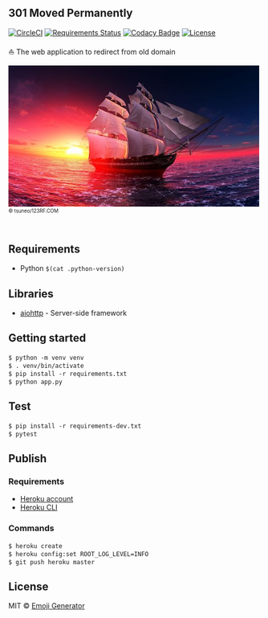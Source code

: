 ## 301 Moved Permanently
[![CircleCI](https://circleci.com/gh/emoji-gen/web-redirect/tree/master.svg?style=shield)](https://circleci.com/gh/emoji-gen/web-redirect/tree/master)
[![Requirements Status](https://requires.io/github/emoji-gen/web-redirect/requirements.svg?branch=master)](https://requires.io/github/emoji-gen/web-redirect/requirements/?branch=master)
[![Codacy Badge](https://api.codacy.com/project/badge/Grade/56377d1a156e44fc93d98dbae392dad4)](https://www.codacy.com/app/pinemz/web-redirect?utm_source=github.com&amp;utm_medium=referral&amp;utm_content=emoji-gen/web-redirect&amp;utm_campaign=Badge_Grade)
[![License](https://img.shields.io/github/license/emoji-gen/web-redirect.svg)](https://opensource.org/licenses/MIT)

:boat: The web application to redirect from old domain

![](assets/resized.jpg)<br>
<sup><sup>&copy; tsuneo/123RF.COM</sup></sup>
<br>
<br>

## Requirements

- Python `$(cat .python-version)`

## Libraries

- [aiohttp](https://github.com/aio-libs/aiohttp) - Server-side framework

## Getting started

```
$ python -m venv venv
$ . venv/bin/activate
$ pip install -r requirements.txt
$ python app.py
```

## Test

```
$ pip install -r requirements-dev.txt
$ pytest
```

## Publish
### Requirements

- [Heroku account](https://heroku.com/)
- [Heroku CLI](https://devcenter.heroku.com/articles/heroku-cli)

### Commands

```
$ heroku create
$ heroku config:set ROOT_LOG_LEVEL=INFO
$ git push heroku master
```

## License

MIT &copy; [Emoji Generator](https://emoji-gen.ninja)
